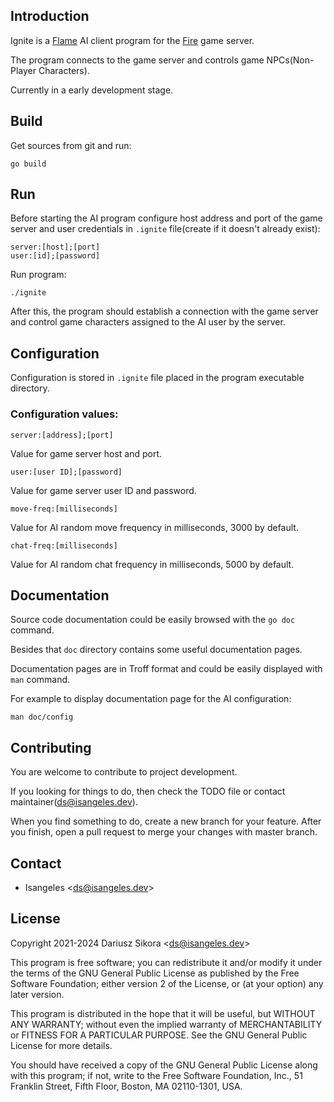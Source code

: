 ## Introduction
Ignite is a [Flame](https://github.com/isangeles/flame) AI client program for the [Fire](https://github.com/isangeles/fire) game server.

The program connects to the game server and controls game NPCs(Non-Player Characters).

Currently in a early development stage.
## Build
Get sources from git and run:
```
go build
```
## Run
Before starting the AI program configure host address and port of the game server and user credentials in `.ignite` file(create if it doesn't already exist):
```
server:[host];[port]
user:[id];[password]
```
Run program:
```
./ignite
```
After this, the program should establish a connection with the game server and control game characters assigned to the AI user by the server.
## Configuration
Configuration is stored in `.ignite` file placed in the program executable directory.
### Configuration values:
```
server:[address];[port]
```
Value for game server host and port.
```
user:[user ID];[password]
```
Value for game server user ID and password.
```
move-freq:[milliseconds]
```
Value for AI random move frequency in milliseconds, 3000 by default.
```
chat-freq:[milliseconds]
```
Value for AI random chat frequency in milliseconds, 5000 by default.
## Documentation
Source code documentation could be easily browsed with the `go doc` command.

Besides that `doc` directory contains some useful documentation pages.

Documentation pages are in Troff format and could be easily displayed with `man` command.

For example to display documentation page for the AI configuration:
```
man doc/config
```
## Contributing
You are welcome to contribute to project development.

If you looking for things to do, then check the TODO file or contact maintainer(ds@isangeles.dev).

When you find something to do, create a new branch for your feature.
After you finish, open a pull request to merge your changes with master branch.
## Contact
* Isangeles <<ds@isangeles.dev>>
## License
Copyright 2021-2024 Dariusz Sikora <<ds@isangeles.dev>>

This program is free software; you can redistribute it and/or modify
it under the terms of the GNU General Public License as published by
the Free Software Foundation; either version 2 of the License, or
(at your option) any later version.

This program is distributed in the hope that it will be useful,
but WITHOUT ANY WARRANTY; without even the implied warranty of
MERCHANTABILITY or FITNESS FOR A PARTICULAR PURPOSE.  See the
GNU General Public License for more details.

You should have received a copy of the GNU General Public License
along with this program; if not, write to the Free Software
Foundation, Inc., 51 Franklin Street, Fifth Floor, Boston,
MA 02110-1301, USA.
